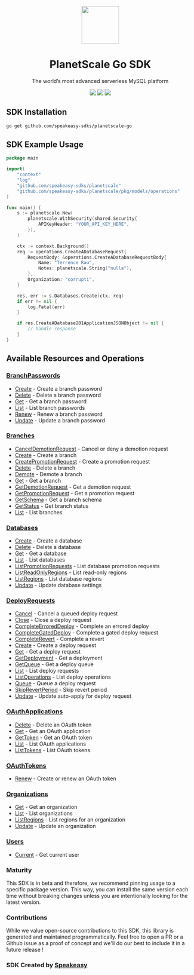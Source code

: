 <div align="center">
    <img src="https://user-images.githubusercontent.com/6267663/230379169-dae2f415-423f-4791-8310-8b3304fd449d.svg" width="100">
    <h1>PlanetScale Go SDK</h1>
   <p>The world’s most advanced serverless MySQL platform</p>
   <a href="https://api-docs.planetscale.com/reference/getting-started-with-planetscale-api"><img src="https://img.shields.io/static/v1?label=Docs&message=API Ref&color=000&style=for-the-badge" /></a>
   <a href="https://github.com/speakeasy-sdks/planetscale-go/actions"><img src="https://img.shields.io/github/actions/workflow/status/speakeasy-sdks/planetscale-go/speakeasy_sdk_generation.yml?style=for-the-badge" /></a>
  <a href="https://opensource.org/licenses/MIT"><img src="https://img.shields.io/badge/License-MIT-blue.svg?style=for-the-badge" /></a>
</div> 

<!-- Start SDK Installation -->
## SDK Installation

```bash
go get github.com/speakeasy-sdks/planetscale-go
```
<!-- End SDK Installation -->

## SDK Example Usage
<!-- Start SDK Example Usage -->
```go
package main

import(
	"context"
	"log"
	"github.com/speakeasy-sdks/planetscale"
	"github.com/speakeasy-sdks/planetscale/pkg/models/operations"
)

func main() {
    s := planetscale.New(
        planetscale.WithSecurity(shared.Security{
            APIKeyHeader: "YOUR_API_KEY_HERE",
        }),
    )

    ctx := context.Background()    
    req := operations.CreateADatabaseRequest{
        RequestBody: &operations.CreateADatabaseRequestBody{
            Name: "Terrence Rau",
            Notes: planetscale.String("nulla"),
        },
        Organization: "corrupti",
    }

    res, err := s.Databases.Create(ctx, req)
    if err != nil {
        log.Fatal(err)
    }

    if res.CreateADatabase201ApplicationJSONObject != nil {
        // handle response
    }
}
```
<!-- End SDK Example Usage -->

<!-- Start SDK Available Operations -->
## Available Resources and Operations


### [BranchPasswords](docs/branchpasswords/README.md)

* [Create](docs/branchpasswords/README.md#create) - Create a branch password
* [Delete](docs/branchpasswords/README.md#delete) - Delete a branch password
* [Get](docs/branchpasswords/README.md#get) - Get a branch password
* [List](docs/branchpasswords/README.md#list) - List branch passwords
* [Renew](docs/branchpasswords/README.md#renew) - Renew a branch password
* [Update](docs/branchpasswords/README.md#update) - Update a branch password

### [Branches](docs/branches/README.md)

* [CancelDemotionRequest](docs/branches/README.md#canceldemotionrequest) - Cancel or deny a demotion request
* [Create](docs/branches/README.md#create) - Create a branch
* [CreatePromotionRequest](docs/branches/README.md#createpromotionrequest) - Create a promotion request
* [Delete](docs/branches/README.md#delete) - Delete a branch
* [Demote](docs/branches/README.md#demote) - Demote a branch
* [Get](docs/branches/README.md#get) - Get a branch
* [GetDemotionRequest](docs/branches/README.md#getdemotionrequest) - Get a demotion request
* [GetPromotionRequest](docs/branches/README.md#getpromotionrequest) - Get a promotion request
* [GetSchema](docs/branches/README.md#getschema) - Get a branch schema
* [GetStatus](docs/branches/README.md#getstatus) - Get branch status
* [List](docs/branches/README.md#list) - List branches

### [Databases](docs/databases/README.md)

* [Create](docs/databases/README.md#create) - Create a database
* [Delete](docs/databases/README.md#delete) - Delete a database
* [Get](docs/databases/README.md#get) - Get a database
* [List](docs/databases/README.md#list) - List databases
* [ListPromotionRequests](docs/databases/README.md#listpromotionrequests) - List database promotion requests
* [ListReadOnlyRegions](docs/databases/README.md#listreadonlyregions) - List read-only regions
* [ListRegions](docs/databases/README.md#listregions) - List database regions
* [Update](docs/databases/README.md#update) - Update database settings

### [DeployRequests](docs/deployrequests/README.md)

* [Cancel](docs/deployrequests/README.md#cancel) - Cancel a queued deploy request
* [Close](docs/deployrequests/README.md#close) - Close a deploy request
* [CompleteErroredDeploy](docs/deployrequests/README.md#completeerroreddeploy) - Complete an errored deploy
* [CompleteGatedDeploy](docs/deployrequests/README.md#completegateddeploy) - Complete a gated deploy request
* [CompleteRevert](docs/deployrequests/README.md#completerevert) - Complete a revert
* [Create](docs/deployrequests/README.md#create) - Create a deploy request
* [Get](docs/deployrequests/README.md#get) - Get a deploy request
* [GetDeployment](docs/deployrequests/README.md#getdeployment) - Get a deployment
* [GetQueue](docs/deployrequests/README.md#getqueue) - Get a deploy queue
* [List](docs/deployrequests/README.md#list) - List deploy requests
* [ListOperations](docs/deployrequests/README.md#listoperations) - List deploy operations
* [Queue](docs/deployrequests/README.md#queue) - Queue a deploy request
* [SkipRevertPeriod](docs/deployrequests/README.md#skiprevertperiod) - Skip revert period
* [Update](docs/deployrequests/README.md#update) - Update auto-apply for deploy request

### [OAuthApplications](docs/oauthapplications/README.md)

* [Delete](docs/oauthapplications/README.md#delete) - Delete an OAuth token
* [Get](docs/oauthapplications/README.md#get) - Get an OAuth application
* [GetToken](docs/oauthapplications/README.md#gettoken) - Get an OAuth token
* [List](docs/oauthapplications/README.md#list) - List OAuth applications
* [ListTokens](docs/oauthapplications/README.md#listtokens) - List OAuth tokens

### [OAuthTokens](docs/oauthtokens/README.md)

* [Renew](docs/oauthtokens/README.md#renew) - Create or renew an OAuth token

### [Organizations](docs/organizations/README.md)

* [Get](docs/organizations/README.md#get) - Get an organization
* [List](docs/organizations/README.md#list) - List organizations
* [ListRegions](docs/organizations/README.md#listregions) - List regions for an organization
* [Update](docs/organizations/README.md#update) - Update an organization

### [Users](docs/users/README.md)

* [Current](docs/users/README.md#current) - Get current user
<!-- End SDK Available Operations -->

### Maturity

This SDK is in beta and therefore, we recommend pinning usage to a specific package version.
This way, you can install the same version each time without breaking changes unless you are intentionally
looking for the latest version.

### Contributions

While we value open-source contributions to this SDK, this library is generated and maintained programmatically.
Feel free to open a PR or a Github issue as a proof of concept and we'll do our best to include it in a future release !

### SDK Created by [Speakeasy](https://docs.speakeasyapi.dev/docs/using-speakeasy/client-sdks)
